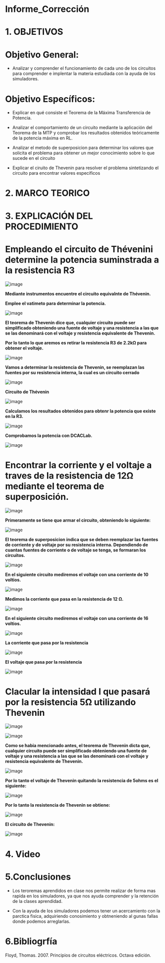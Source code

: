 # Informe_Corrección
# 1. OBJETIVOS 

# **Objetivo General:**

* Analizar y comprender el funcionamiento de cada uno de los circuitos para comprender e implentar la materia estudiada con la ayuda de los simuladores.

# **Objetivo Específicos:**

* Explicar en qué consiste el Teorema de la Máxima Transferencia de Potencia.

* Analizar el comportamiento de un circuito mediante la aplicación del Teorema de la MTP y comprobar los resultados obtenidos teóricamente de la potencia máxima en RL.

* Analizar el metodo de superposicion para determinar los valores que solicita el problema para obtener un mejor conocimiento sobre lo que sucede en el circuito 

* Explicar el ciruito de Thevenin para resolver el problema sintetizando el circuito para encontrar valores especificos

# 2. MARCO TEORICO


# 3. EXPLICACIÓN DEL PROCEDIMIENTO

# **Empleando el circuito de Thévenini determine la potencia suminstrada a la resistencia R3**

![image](https://user-images.githubusercontent.com/105617383/184721717-55e79615-5739-4982-966c-b96cada84605.png)

**Mediante instrumentos encuentre el circuito equivalnte de Thévenin.**

**Emplee el vatimeto para determinar la potencia.**

![image](https://user-images.githubusercontent.com/105617383/184722674-197060bc-7b18-42e7-9005-8dbade44e576.png)

**El teorema de Thevenin dice que, cualquier circuito puede ser simplificado obteniendo una fuente de voltaje y una resistencia a las que se las denominará con el voltaje y resistencia equivalente de Thevenin.**

**Por lo tanto lo que aremos es retirar la resistencia R3 de 2.2kΩ para obtener el voltaje.**

![image](https://user-images.githubusercontent.com/105617383/184722900-1cab62d0-34da-4e4b-982a-e28614664dad.png)

**Vamos a  determinar la resistencia de Thevenin, se reemplazan las fuentes por su resistencia interna, la cual es un circuito cerrado**

![image](https://user-images.githubusercontent.com/105617383/184723611-3be2a7e5-6f5e-46b7-b3a0-dad2d54ac65e.png)

**Circuito de Thévenin**

![image](https://user-images.githubusercontent.com/105617383/184724906-54203fe3-7d7f-4c90-92c8-5d19ed12d260.png)

**Calculamos los resultados obtenidos para obtenr la potencia que existe en la R3.**

![image](https://user-images.githubusercontent.com/105617383/184724506-8196d298-03bd-44c0-aa47-2a1c8d014601.png)

**Comprobamos la potencia con DCACLab.**

![image](https://user-images.githubusercontent.com/105617383/184726281-695b2f91-8280-4bbb-b750-93c4d8759753.png)

# **Encontrar la corriente y el voltaje a traves de la resistencia de 12Ω mediante el teorema de superposición.**

![image](https://user-images.githubusercontent.com/105617383/184726735-7f165f27-bc1d-4bf2-8de5-f45d59b3b24d.png)

**Primeramente se tiene que armar el circuito, obteniendo lo siguiente:**

![image](https://user-images.githubusercontent.com/105617383/184729081-9b84c066-3e06-4c55-afa7-12ebf06cd8e7.png)

**El teorema de superposicion indica que se deben reemplazar las fuentes de corriente y de voltaje por su resistencia interna. Dependiendo de cuantas fuentes de corriente o de voltaje se tenga, se formaran los circuitos.**

![image](https://user-images.githubusercontent.com/105617383/184741071-bed3fada-9eac-4009-97f8-45cb4130367f.png)

**En el siguiente circuito mediremos el voltaje con una corriente de 10 voltios.**

![image](https://user-images.githubusercontent.com/105617383/184756778-dde89282-0695-400c-bca1-28dd20ef9480.png)

**Medimos la corriente que pasa en la resistencia de 12 Ω.**

![image](https://user-images.githubusercontent.com/105617383/184741601-854d661d-8f08-4255-a051-85e54761e4cb.png)

**En el siguiente circuito mediremos el voltaje con una corriente de 16 voltios.**

![image](https://user-images.githubusercontent.com/105617383/184755782-37d1cde0-5ec8-4c77-9842-3bdefda089e6.png)

**La corriente que pasa por la resistencia**

![image](https://user-images.githubusercontent.com/105617383/184741771-be93c486-9596-4837-975c-c56ca7a41925.png)

**El voltaje que pasa por la resistencia**

![image](https://user-images.githubusercontent.com/105617383/184756876-2ab30263-31ef-4471-af9e-b3cab9d5b3b5.png)

# **Clacular la intensidad I que pasará por la resistencia 5Ω utilizando Thevenin**

![image](https://user-images.githubusercontent.com/105617383/184757770-3d75f1f2-855f-4571-9cf5-ab153b1b3663.png)

![image](https://user-images.githubusercontent.com/105617383/184758419-128530ae-bee5-4438-9db6-fdbab4c54150.png)

**Como se habia mencionado antes, el teorema de Thevenin dicta que, cualquier circuito puede ser simplificado obteniendo una fuente de voltaje y una resistencia a las que se las denominará con el voltaje y resistencia equivalente de Thevenin.**

![image](https://user-images.githubusercontent.com/105617383/184759330-80263fc2-ea94-4995-81d7-bb648faa195e.png)

**Por lo tanto el voltaje de Thevenin quitando la resistencia de 5ohms es el siguiente:**

![image](https://user-images.githubusercontent.com/105617383/184759779-7b4b30fb-c0f8-4df9-a347-aafcc688a700.png)

**Por lo tanto la resistencia de Thevenin se obtiene:**

![image](https://user-images.githubusercontent.com/105617383/184760828-f7d8b349-7ad4-4cc5-b0b2-f485d0860248.png)

**El circuito de Thevenin:**

![image](https://user-images.githubusercontent.com/105617383/184769953-ea8b70b6-c756-4702-a2a0-8a5567b11e73.png)


# **4. Video**

# **5.Conclusiones**

* Los teroremas aprendidos en clase nos permite realizar de forma mas rapida en los simuladores, ya que nos ayuda comprender y la retención de la clases aprendidad.

* Con la ayuda de los simuladores podemos tener un acercamiento con la parctica fisica, adquiriendo conosimiento y  obtneniendo al gunas fallas donde podemos arreglarlas.

# **6.Bibliogrfía**

Floyd, Thomas. 2007. Principios de circuitos eléctricos. Octava edición.
